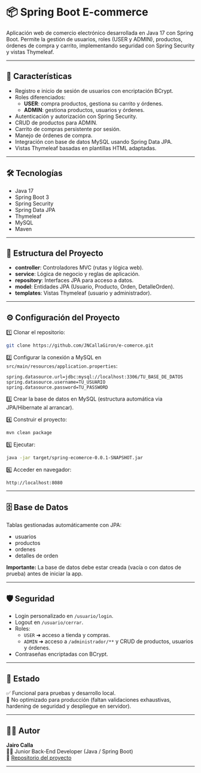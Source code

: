# 📦 Spring Boot E-commerce

Aplicación web de comercio electrónico desarrollada en Java 17 con Spring Boot. Permite la gestión de usuarios, roles (USER y ADMIN), productos, órdenes de compra y carrito, implementando seguridad con Spring Security y vistas Thymeleaf.

---

## 🚀 Características

- Registro e inicio de sesión de usuarios con encriptación BCrypt.
- Roles diferenciados: 
  - **USER**: compra productos, gestiona su carrito y órdenes.
  - **ADMIN**: gestiona productos, usuarios y órdenes.
- Autenticación y autorización con Spring Security.
- CRUD de productos para ADMIN.
- Carrito de compras persistente por sesión.
- Manejo de órdenes de compra.
- Integración con base de datos MySQL usando Spring Data JPA.
- Vistas Thymeleaf basadas en plantillas HTML adaptadas.

---

## 🛠️ Tecnologías

- Java 17
- Spring Boot 3
- Spring Security
- Spring Data JPA
- Thymeleaf
- MySQL
- Maven

---

## 📁 Estructura del Proyecto

- **controller**: Controladores MVC (rutas y lógica web).
- **service**: Lógica de negocio y reglas de aplicación.
- **repository**: Interfaces JPA para acceso a datos.
- **model**: Entidades JPA (Usuario, Producto, Orden, DetalleOrden).
- **templates**: Vistas Thymeleaf (usuario y administrador).

---

## ⚙️ Configuración del Proyecto

1️⃣ Clonar el repositorio:

```bash
git clone https://github.com/JNCallaGiron/e-comerce.git
```

2️⃣ Configurar la conexión a MySQL en `src/main/resources/application.properties`:

```
spring.datasource.url=jdbc:mysql://localhost:3306/TU_BASE_DE_DATOS
spring.datasource.username=TU_USUARIO
spring.datasource.password=TU_PASSWORD
```

3️⃣ Crear la base de datos en MySQL (estructura automática via JPA/Hibernate al arrancar).

4️⃣ Construir el proyecto:

```bash
mvn clean package
```

5️⃣ Ejecutar:

```bash
java -jar target/spring-ecomerce-0.0.1-SNAPSHOT.jar
```

6️⃣ Acceder en navegador:

```
http://localhost:8080
```

---

## 🗄️ Base de Datos

Tablas gestionadas automáticamente con JPA:

- usuarios
- productos
- ordenes
- detalles de orden

**Importante:** La base de datos debe estar creada (vacía o con datos de prueba) antes de iniciar la app.

---

## 🛡️ Seguridad

- Login personalizado en `/usuario/login`.
- Logout en `/usuario/cerrar`.
- Roles:
  - `USER` ➜ acceso a tienda y compras.
  - `ADMIN` ➜ acceso a `/administrador/**` y CRUD de productos, usuarios y órdenes.
- Contraseñas encriptadas con BCrypt.

---

## 🎯 Estado

✅ Funcional para pruebas y desarrollo local.  
🚧 No optimizado para producción (faltan validaciones exhaustivas, hardening de seguridad y despliegue en servidor).  

---

## 🙋‍♂️ Autor

**Jairo Calla**  
👨‍💻 Junior Back-End Developer (Java / Spring Boot)  
📌 [Repositorio del proyecto](https://github.com/JNCallaGiron/e-comerce)

---
